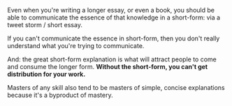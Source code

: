 Even when you're writing a longer essay, or even a book, you should be able to communicate the essence of that knowledge in a short-form: via a tweet storm / short essay.

If you can't communicate the essence in short-form, then you don't really understand what you're trying to communicate.

And: the great short-form explanation is what will attract people to come and consume the longer form. **Without the short-form, you can't get distribution for your work.**

Masters of any skill also tend to be masters of simple, concise explanations because it's a byproduct of mastery.

